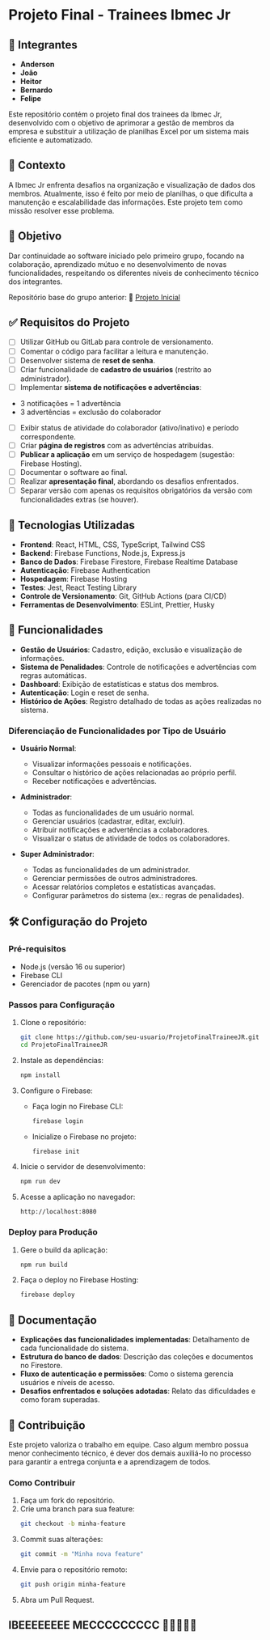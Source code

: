 # Projeto Final - Trainees Ibmec Jr

## 👥 Integrantes

- **Anderson**
- **João**
- **Heitor**
- **Bernardo**
- **Felipe**

Este repositório contém o projeto final dos trainees da Ibmec Jr, desenvolvido com o objetivo de aprimorar a gestão de membros da empresa e substituir a utilização de planilhas Excel por um sistema mais eficiente e automatizado.

## 🧠 Contexto

A Ibmec Jr enfrenta desafios na organização e visualização de dados dos membros. Atualmente, isso é feito por meio de planilhas, o que dificulta a manutenção e escalabilidade das informações. Este projeto tem como missão resolver esse problema.

## 🎯 Objetivo

Dar continuidade ao software iniciado pelo primeiro grupo, focando na colaboração, aprendizado mútuo e no desenvolvimento de novas funcionalidades, respeitando os diferentes níveis de conhecimento técnico dos integrantes.

Repositório base do grupo anterior:
🔗 [Projeto Inicial](https://github.com/DanielJT20/ProjetoFinalTraineeJR/tree/primeira)

## ✅ Requisitos do Projeto

- [ ]  Utilizar GitHub ou GitLab para controle de versionamento.
- [ ]  Comentar o código para facilitar a leitura e manutenção.
- [ ]  Desenvolver sistema de **reset de senha**.
- [ ]  Criar funcionalidade de **cadastro de usuários** (restrito ao administrador).
- [ ]  Implementar **sistema de notificações e advertências**:
  - 3 notificações = 1 advertência
  - 3 advertências = exclusão do colaborador
- [ ]  Exibir status de atividade do colaborador (ativo/inativo) e período correspondente.
- [ ]  Criar **página de registros** com as advertências atribuídas.
- [ ]  **Publicar a aplicação** em um serviço de hospedagem (sugestão: Firebase Hosting).
- [ ]  Documentar o software ao final.
- [ ]  Realizar **apresentação final**, abordando os desafios enfrentados.
- [ ]  Separar versão com apenas os requisitos obrigatórios da versão com funcionalidades extras (se houver).

## 🚀 Tecnologias Utilizadas

- **Frontend**: React, HTML, CSS, TypeScript, Tailwind CSS
- **Backend**: Firebase Functions, Node.js, Express.js
- **Banco de Dados**: Firebase Firestore, Firebase Realtime Database
- **Autenticação**: Firebase Authentication
- **Hospedagem**: Firebase Hosting
- **Testes**: Jest, React Testing Library
- **Controle de Versionamento**: Git, GitHub Actions (para CI/CD)
- **Ferramentas de Desenvolvimento**: ESLint, Prettier, Husky

## 📄 Funcionalidades

- **Gestão de Usuários**: Cadastro, edição, exclusão e visualização de informações.
- **Sistema de Penalidades**: Controle de notificações e advertências com regras automáticas.
- **Dashboard**: Exibição de estatísticas e status dos membros.
- **Autenticação**: Login e reset de senha.
- **Histórico de Ações**: Registro detalhado de todas as ações realizadas no sistema.

### Diferenciação de Funcionalidades por Tipo de Usuário

- **Usuário Normal**:
  - Visualizar informações pessoais e notificações.
  - Consultar o histórico de ações relacionadas ao próprio perfil.
  - Receber notificações e advertências.

- **Administrador**:
  - Todas as funcionalidades de um usuário normal.
  - Gerenciar usuários (cadastrar, editar, excluir).
  - Atribuir notificações e advertências a colaboradores.
  - Visualizar o status de atividade de todos os colaboradores.

- **Super Administrador**:
  - Todas as funcionalidades de um administrador.
  - Gerenciar permissões de outros administradores.
  - Acessar relatórios completos e estatísticas avançadas.
  - Configurar parâmetros do sistema (ex.: regras de penalidades).

## 🛠️ Configuração do Projeto

### Pré-requisitos

- Node.js (versão 16 ou superior)
- Firebase CLI
- Gerenciador de pacotes (npm ou yarn)

### Passos para Configuração

1. Clone o repositório:
   ```bash
   git clone https://github.com/seu-usuario/ProjetoFinalTraineeJR.git
   cd ProjetoFinalTraineeJR
   ```

2. Instale as dependências:
   ```bash
   npm install
   ```

3. Configure o Firebase:
   - Faça login no Firebase CLI:
     ```bash
     firebase login
     ```
   - Inicialize o Firebase no projeto:
     ```bash
     firebase init
     ```

4. Inicie o servidor de desenvolvimento:
   ```bash
   npm run dev
   ```

5. Acesse a aplicação no navegador:
   ```
   http://localhost:8080
   ```

### Deploy para Produção

1. Gere o build da aplicação:
   ```bash
   npm run build
   ```

2. Faça o deploy no Firebase Hosting:
   ```bash
   firebase deploy
   ```

## 📄 Documentação

- **Explicações das funcionalidades implementadas**: Detalhamento de cada funcionalidade do sistema.
- **Estrutura do banco de dados**: Descrição das coleções e documentos no Firestore.
- **Fluxo de autenticação e permissões**: Como o sistema gerencia usuários e níveis de acesso.
- **Desafios enfrentados e soluções adotadas**: Relato das dificuldades e como foram superadas.

## 🧩 Contribuição

Este projeto valoriza o trabalho em equipe. Caso algum membro possua menor conhecimento técnico, é dever dos demais auxiliá-lo no processo para garantir a entrega conjunta e a aprendizagem de todos.

### Como Contribuir

1. Faça um fork do repositório.
2. Crie uma branch para sua feature:
   ```bash
   git checkout -b minha-feature
   ```
3. Commit suas alterações:
   ```bash
   git commit -m "Minha nova feature"
   ```
4. Envie para o repositório remoto:
   ```bash
   git push origin minha-feature
   ```
5. Abra um Pull Request.

## IBEEEEEEEE MECCCCCCCCC 💙💙💙💙💙